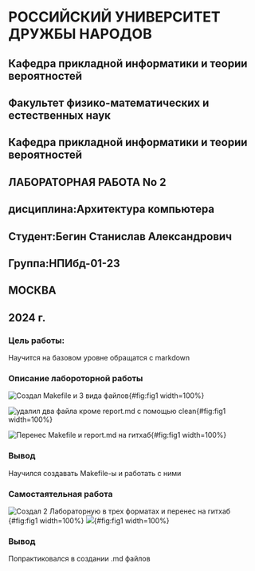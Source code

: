 # РОССИЙСКИЙ УНИВЕРСИТЕТ ДРУЖБЫ НАРОДОВ 
## Кафедра прикладной информатики и теории вероятностей
## Факультет физико-математических и естественных наук
## Кафедра прикладной информатики и теории вероятностей
## ЛАБОРАТОРНАЯ РАБОТА No 2
## дисциплина:Архитектура компьютера
## Студент:Бегин Станислав Александрович
## Группа:НПИбд-01-23
## МОСКВА
## 2024 г.


### Цель работы:
Научится на базовом уровне обращатся с markdown
 
### Описание лабороторной работы

![Создал Makefile и 3 вида файлов](/home/sabegin/image/11.png){#fig:fig1 width=100%}

![удалил два файла кроме report.md с помощью clean](/home/sabegin/image/12.png){#fig:fig1 width=100%}

![Перенес Makefile и report.md на гитхаб](/home/sabegin/image/15.png){#fig:fig1 width=100%}

### Вывод 

Научился создавать Makefile-ы и работать с ними

### Самостаятельная работа

![Создал 2 Лабораторную в трех форматах и перенес на гитхаб](/home/sabegin/image/13.png){#fig:fig1 width=100%}
![](/home/sabegin/image/16.png){#fig:fig1 width=100%}

### Вывод

Попрактиковался в создании .md файлов
